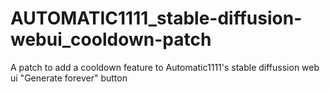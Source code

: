 # AUTOMATIC1111_stable-diffusion-webui_cooldown-patch
A patch to add a cooldown feature to Automatic1111's stable diffussion web ui "Generate forever" button
